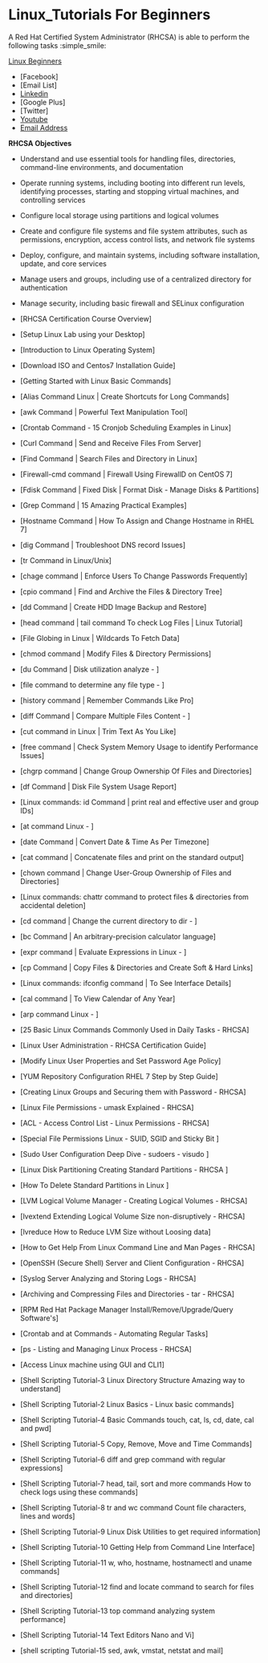 # Linux_Tutorials For Beginners

A Red Hat Certified System Administrator (RHCSA) is able to perform the following tasks  :simple_smile:

[Linux Beginners](https://github.com/rehanadm/linux-tutorials)

* [Facebook]
* [Email List]
* [Linkedin](https://www.linkedin.com/in/abdul-rehan-2269511a1)
* [Google Plus]
* [Twitter]
* [Youtube](https://www.youtube.com/@Arehan-tech)
* [Email Address](arehan.techno@gmail.com)

**RHCSA Objectives**

- Understand and use essential tools for handling files, directories, command-line environments, and documentation
- Operate running systems, including booting into different run levels, identifying processes, starting and stopping virtual machines, and controlling services
- Configure local storage using partitions and logical volumes
- Create and configure file systems and file system attributes, such as permissions, encryption, access control lists, and network file systems
- Deploy, configure, and maintain systems, including software installation, update, and core services
- Manage users and groups, including use of a centralized directory for authentication
- Manage security, including basic firewall and SELinux configuration

- [RHCSA Certification Course Overview]
- [Setup Linux Lab using your Desktop]
- [Introduction to Linux Operating System]
- [Download ISO and Centos7 Installation Guide]
- [Getting Started with Linux Basic Commands]

- [Alias Command Linux | Create Shortcuts for Long Commands]
- [awk Command | Powerful Text Manipulation Tool]
- [Crontab Command - 15 Cronjob Scheduling Examples in Linux]
- [Curl Command | Send and Receive Files From Server]
- [Find Command | Search Files and Directory in Linux]
- [Firewall-cmd command | Firewall Using FirewallD on CentOS 7]
- [Fdisk Command | Fixed Disk | Format Disk - Manage Disks & Partitions]
- [Grep Command | 15 Amazing Practical Examples]
- [Hostname Command | How To Assign and Change Hostname in RHEL 7]
- [dig Command | Troubleshoot DNS record Issues]
- [tr Command in Linux/Unix]
- [chage command | Enforce Users To Change  Passwords Frequently]
- [cpio command | Find and Archive the Files &amp; Directory Tree]
- [dd Command | Create HDD Image Backup and Restore]
- [head command | tail command To check Log Files | Linux Tutorial]
- [File Globing in Linux | Wildcards To Fetch Data]
- [chmod command | Modify Files &amp; Directory Permissions]
- [du Command | Disk utilization analyze - ]
- [file command to determine any file type - ]
- [history command | Remember Commands Like Pro]
- [diff Command | Compare Multiple Files Content - ]
- [cut command in Linux | Trim Text As You Like]
- [free command | Check System Memory Usage to identify Performance Issues]
- [chgrp command | Change Group Ownership Of Files and Directories]
- [df Command | Disk File System Usage Report]
- [Linux commands: id Command | print real and effective user and group IDs]
- [at command Linux - ]
- [date Command | Convert Date &amp; Time As Per Timezone]
- [cat command |  Concatenate files and print on the standard output]
- [chown command | Change User-Group Ownership of Files and Directories]
- [Linux commands:  chattr command to protect files &amp; directories from accidental deletion]
- [cd command | Change the current directory to dir - ]
- [bc Command | An arbitrary-precision calculator language]
- [expr command | Evaluate Expressions in Linux - ]
- [cp Command | Copy Files &amp; Directories and Create Soft &amp; Hard Links]
- [Linux commands:  ifconfig command | To See Interface Details]
- [cal command | To View Calendar of Any Year]
- [arp command Linux - ]

- [25 Basic Linux Commands Commonly Used in Daily Tasks - RHCSA]
- [Linux User Administration - RHCSA Certification Guide]
- [Modify Linux User Properties and Set Password Age Policy]
- [YUM Repository Configuration RHEL 7 Step by Step Guide]
- [Creating Linux Groups and Securing them with Password - RHCSA]
- [Linux File Permissions - umask Explained - RHCSA]
- [ACL - Access Control List - Linux Permissions - RHCSA]
- [Special File Permissions Linux - SUID, SGID and Sticky Bit ]
- [Sudo User Configuration Deep Dive - sudoers - visudo ]
- [Linux Disk Partitioning Creating Standard Partitions - RHCSA ]
- [How To Delete Standard Partitions in Linux ]
- [LVM  Logical Volume Manager - Creating Logical Volumes - RHCSA]
- [lvextend Extending Logical Volume Size non-disruptively - RHCSA]
- [lvreduce How to Reduce LVM Size without Loosing data]
- [How to Get Help From Linux Command Line and Man Pages - RHCSA]
- [OpenSSH (Secure Shell) Server and Client Configuration - RHCSA]
- [Syslog Server Analyzing and Storing Logs - RHCSA]
- [Archiving and Compressing Files and Directories - tar - RHCSA]
- [RPM   Red Hat Package Manager  Install/Remove/Upgrade/Query Software&#39;s]
- [Crontab and at  Commands - Automating Regular Tasks]
- [ps - Listing and Managing Linux Process - RHCSA]
- [Access Linux machine using GUI and CLI1]

- [Shell Scripting Tutorial-3 Linux Directory Structure Amazing way to understand]
- [Shell Scripting Tutorial-2 Linux Basics - Linux basic commands]
- [Shell Scripting Tutorial-4 Basic Commands touch, cat, ls, cd, date, cal and pwd]
- [Shell Scripting Tutorial-5 Copy, Remove, Move and Time Commands]
- [Shell Scripting Tutorial-6 diff and grep command with regular expressions]
- [Shell Scripting Tutorial-7 head, tail, sort and more commands How to check logs using these commands]
- [Shell Scripting Tutorial-8 tr and wc command Count file characters, lines and words]
- [Shell Scripting Tutorial-9 Linux Disk Utilities to get required information]
- [Shell Scripting Tutorial-10 Getting Help from Command Line Interface]
- [Shell Scripting Tutorial-11 w, who, hostname, hostnamectl and uname commands]
- [Shell Scripting Tutorial-12 find and locate command to search for files and directories]
- [Shell Scripting Tutorial-13 top command analyzing system performance]
- [Shell Scripting Tutorial-14 Text Editors Nano and Vi]
- [shell scripting Tutorial-15 sed, awk, vmstat, netstat and mail]
